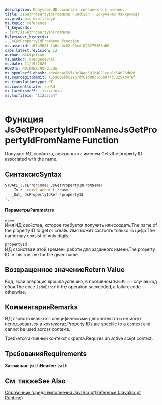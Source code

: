 ```yaml
---
description: Получает ИД свойства, связанного с именем.
title: JsGetPropertyIdFromName Function | Документы Майкрософт
ms.prod: microsoft-edge
ms.topic: reference
f1_keywords:
- jsrt/JsGetPropertyIdFromName
helpviewer_keywords:
- JsGetPropertyIdFromName function
ms.assetid: 1674906f-746a-4c62-99cd-023276683a86
caps.latest.revision: 12
author: MSEdgeTeam
ms.author: msedgedevrel
ms.date: 11/19/2020
ROBOTS: NOINDEX,NOFOLLOW
ms.openlocfilehash: adc8de4d55fa0c74ad191b4621ceb3a54026d02d
ms.sourcegitcommit: a35a6b5bbc21b7df61d08cbc6b074b5325ad4fef
ms.translationtype: MT
ms.contentlocale: ru-RU
ms.lasthandoff: 12/17/2020
ms.locfileid: "11235654"
---
```

# <span data-ttu-id="2cbfb-103">Функция JsGetPropertyIdFromName</span><span class="sxs-lookup"><span data-stu-id="2cbfb-103">JsGetPropertyIdFromName Function</span></span>

<span data-ttu-id="2cbfb-104">Получает ИД свойства, связанного с именем.</span><span class="sxs-lookup"><span data-stu-id="2cbfb-104">Gets the property ID associated with the name.</span></span>  
  
## <span data-ttu-id="2cbfb-105">Синтаксис</span><span class="sxs-lookup"><span data-stu-id="2cbfb-105">Syntax</span></span>  
  
```cpp  
STDAPI_(JsErrorCode) JsGetPropertyIdFromName(  
   _In_z_ const wchar_t *name,  
   _Out_ JsPropertyIdRef *propertyId  
);  
```  
  
#### <span data-ttu-id="2cbfb-106">Параметры</span><span class="sxs-lookup"><span data-stu-id="2cbfb-106">Parameters</span></span>  
 `name`  
 <span data-ttu-id="2cbfb-107">Имя ИД свойства, которое требуется получить или создать.</span><span class="sxs-lookup"><span data-stu-id="2cbfb-107">The name of the property ID to get or create.</span></span> <span data-ttu-id="2cbfb-108">Имя может состоять только из цифр.</span><span class="sxs-lookup"><span data-stu-id="2cbfb-108">The name may consist of only digits.</span></span>  
  
 `propertyId`  
 <span data-ttu-id="2cbfb-109">ИД свойства в этой времени работы для заданного имени.</span><span class="sxs-lookup"><span data-stu-id="2cbfb-109">The property ID in this runtime for the given name.</span></span>  
  
## <span data-ttu-id="2cbfb-110">Возвращенное значение</span><span class="sxs-lookup"><span data-stu-id="2cbfb-110">Return Value</span></span>  
 <span data-ttu-id="2cbfb-111">Код, если операция прошла успешно, в противном `JsNoError` случае код сбоя.</span><span class="sxs-lookup"><span data-stu-id="2cbfb-111">The code `JsNoError` if the operation succeeded, a failure code otherwise.</span></span>  
  
## <span data-ttu-id="2cbfb-112">Комментарии</span><span class="sxs-lookup"><span data-stu-id="2cbfb-112">Remarks</span></span>  
 <span data-ttu-id="2cbfb-113">ИД свойств являются специфическими для контекста и не могут использоваться в контекстах.</span><span class="sxs-lookup"><span data-stu-id="2cbfb-113">Property IDs are specific to a context and cannot be used across contexts.</span></span>  
  
 <span data-ttu-id="2cbfb-114">Требуется активный контекст скрипта.</span><span class="sxs-lookup"><span data-stu-id="2cbfb-114">Requires an active script context.</span></span>  
  
## <span data-ttu-id="2cbfb-115">Требования</span><span class="sxs-lookup"><span data-stu-id="2cbfb-115">Requirements</span></span>  
 <span data-ttu-id="2cbfb-116">**Заглавная:** jsrt.h</span><span class="sxs-lookup"><span data-stu-id="2cbfb-116">**Header:** jsrt.h</span></span>  
  
## <span data-ttu-id="2cbfb-117">См. также</span><span class="sxs-lookup"><span data-stu-id="2cbfb-117">See Also</span></span>  
 [<span data-ttu-id="2cbfb-118">Справочник (среда выполнения JavaScript)</span><span class="sxs-lookup"><span data-stu-id="2cbfb-118">Reference (JavaScript Runtime)</span></span>](../chakra-hosting/reference-javascript-runtime.md)
